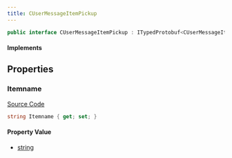 ```yaml
---
title: CUserMessageItemPickup
---
```


```csharp
public interface CUserMessageItemPickup : ITypedProtobuf<CUserMessageItemPickup>, INativeHandle, INetMessage<CUserMessageItemPickup>, IDisposable
```

#### Implements

## Properties

### Itemname

[Source Code](https://github.com/swiftly-solution/swiftlys2/blob/beta/managed/src/SwiftlyS2.Generated/Protobufs/Interfaces/CUserMessageItemPickup.cs#L18)

```csharp
string Itemname { get; set; }
```

#### Property Value

- [string](https://learn.microsoft.com/dotnet/api/system.string)

